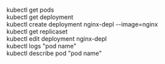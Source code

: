 
kubectl get pods
<br>
kubectl get deployment
<br>
kubectl create deployment nginx-depl --image=nginx
<br>
kubectl get replicaset
<br>
kubectl edit deployment nginx-depl
<br>
kubectl logs "pod name"
<br>
kubectl describe pod "pod name"

